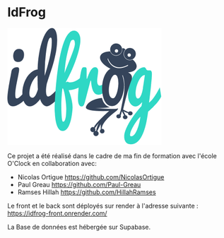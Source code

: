 # IdFrog
![Idfrog](client/src/assets/images/logo-big.png)

Ce projet a été réalisé dans le cadre de ma fin de formation avec l'école O'Clock en collaboration avec:
- Nicolas Ortigue https://github.com/NicolasOrtigue
- Paul Greau https://github.com/Paul-Greau
- Ramses Hillah https://github.com/HillahRamses

Le front et le back sont déployés sur render à l'adresse suivante : https://idfrog-front.onrender.com/

La Base de données est hébergée sur Supabase.

